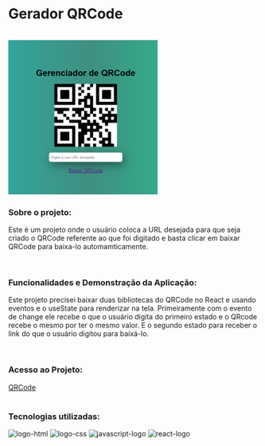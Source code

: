 <h1>Gerador QRCode</h1>
<br>
<img width="300px" src="https://github.com/Robx33/Gerador-QRCode-React/blob/master/assets/qrcode.png?raw=true">

<h3>Sobre o projeto:</h3>
<p>Este é um projeto onde o usuário coloca a URL desejada para que seja criado o QRCode referente ao que foi digitado e basta clicar em baixar QRCode para baixa-lo automamticamente.</p>
<br>
<h3>Funcionalidades e Demonstração da Aplicação:</h3>
<p>Este projeto precisei baixar duas bibliotecas do QRCode no React e usando eventos e o useState para renderizar na tela. Primeiramente com o evento de change ele recebe o que o usuário digita do primeiro estado e o QRcode recebe o mesmo por ter o mesmo valor. E o segundo estado para receber o link do que o usuário digitou para baixá-lo.</p>
<br>
<h3>Acesso ao Projeto:</h3>
<a href="https://gerador-qr-code-react-sooty.vercel.app/">QRCode</a>
<br>
<br>
<h3>Tecnologias utilizadas:</h3>
  <img src="https://img.shields.io/badge/HTML5-E34F26?style=for-the-badge&logo=html5&logoColor=white" alt="logo-html" />
   <img src="https://img.shields.io/badge/CSS3-1572B6?style=for-the-badge&logo=css3&logoColor=white" alt="logo-css" />
  <img src="https://img.shields.io/badge/JavaScript-323330?style=for-the-badge&logo=javascript&logoColor=F7DF1E" alt="javascript-logo" />
  <img src="https://img.shields.io/badge/React-20232A?style=for-the-badge&logo=react&logoColor=61DAFB" alt="react-logo" />

